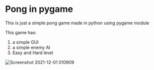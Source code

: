 # Pong in pygame

This is just a simple pong game made in python using pygame module

This game has:
1. a simple GUI
2. a simple enemy AI
3. Easy and Hard level

![Screenshot 2021-12-01 010909](https://user-images.githubusercontent.com/92085910/144117892-cb97f283-719a-4e50-8d33-e101df171917.png)
